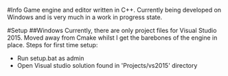 #Info
Game engine and editor written in C++. Currently being developed on Windows and is very much in a work in progress state.

#Setup
##Windows
Currently, there are only project files for Visual Studio 2015. Moved away from Cmake whilst I get the barebones of the engine in place.
Steps for first time setup:
- Run setup.bat as admin
- Open Visual studio solution found in 'Projects/vs2015' directory